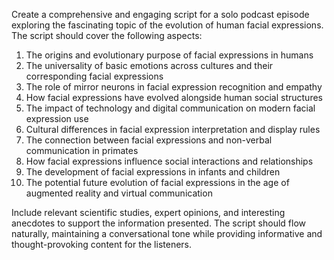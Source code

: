 Create a comprehensive and engaging script for a solo podcast episode exploring the fascinating topic of the evolution of human facial expressions. The script should cover the following aspects:

1. The origins and evolutionary purpose of facial expressions in humans
2. The universality of basic emotions across cultures and their corresponding facial expressions
3. The role of mirror neurons in facial expression recognition and empathy
4. How facial expressions have evolved alongside human social structures
5. The impact of technology and digital communication on modern facial expression use
6. Cultural differences in facial expression interpretation and display rules
7. The connection between facial expressions and non-verbal communication in primates
8. How facial expressions influence social interactions and relationships
9. The development of facial expressions in infants and children
10. The potential future evolution of facial expressions in the age of augmented reality and virtual communication

Include relevant scientific studies, expert opinions, and interesting anecdotes to support the information presented. The script should flow naturally, maintaining a conversational tone while providing informative and thought-provoking content for the listeners.
